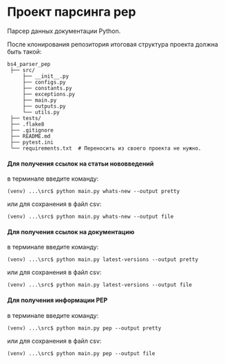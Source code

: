# Проект парсинга pep

Парсер данныx документации Python.

После клонирования репозитория итоговая структура проекта должна быть такой:
 
```
bs4_parser_pep
 ├── src/
     ├── __init__.py
     ├── configs.py
     ├── constants.py
     ├── exceptions.py
     ├── main.py
     ├── outputs.py
     └── utils.py
 ├── tests/
 ├── .flake8
 ├── .gitignore
 ├── README.md
 ├── pytest.ini
 └── requirements.txt  # Переносить из своего проекта не нужно.

```

#### Для получения ссылок на статьи нововведений 
в терминале введите команду:

```
(venv) ...\src$ python main.py whats-new --output pretty
```
или для сохранения в файл csv:
```
(venv) ...\src$ python main.py whats-new --output file
```

#### Для получения ссылок на документацию 
в терминале введите команду:

```
(venv) ...\src$ python main.py latest-versions --output pretty
```
или для сохранения в файл csv:
```
(venv) ...\src$ python main.py latest-versions --output file
```

#### Для получения информации PEP 
в терминале введите команду:

```
(venv) ...\src$ python main.py pep --output pretty
```
или для сохранения в файл csv:
```
(venv) ...\src$ python main.py pep --output file
```